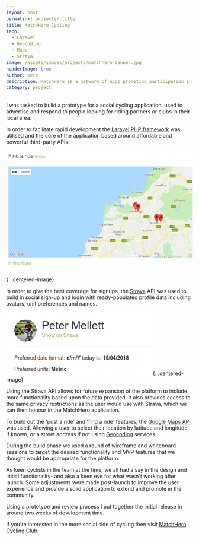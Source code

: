 ```yaml
---
layout: post
permalink: projects/:title
title: MatchHero Cycling
tech: 
  - Laravel
  - Geocoding
  - Maps
  - Strava
image: /assets/images/projects/matchhero-banner.jpg
headerImage: true
author: pete
description: MatchHero is a network of apps promoting participation in sport for all ages.
category: project
---
```


I was tasked to build a prototype for a social cycling application, used to advertise and respond to people looking for riding partners or clubs in their local area.

In order to facilitate rapid development the [Laravel PHP framework](https://laravel.com) was utilised and the core of the application based around affordable and powerful third-party APIs.

![MatchHero Find a Ride interface](/assets/images/projects/matchhero-rides.png){: .centered-image}

In order to give the best coverage for signups, the [Strava](https://strava.com) API was used to build in social sign-up and login with ready-populated profile data including avatars, unit preferences and names.

![MatchHero Profile snippet](/assets/images/projects/matchhero-profile.png){: .centered-image}

Using the Strava API allows for future expansion of the platform to include more functionality based upon the data provided. It also provides access to the same privacy restrictions as the user would use with Strava, which we can then honour in the MatchHero application.

To build out the 'post a ride' and 'find a ride' features, the [Google Maps API](https://developers.google.com/maps/) was used. Allowing a user to select their location by latitude and longitude, if known, or a street address if not using [Geocoding](https://developers.google.com/maps/documentation/geocoding/intro) services.

During the build phase we used a round of wireframe and whiteboard sessions to target the desired functionality and MVP features that we thought would be appropriate for the platform.

As keen cyclists in the team at the time, we all had a say in the design and initial functionality- and also a keen eye for what wasn't working after launch. Some adjustments were made post-launch to improve the user experience and provide a solid application to extend and promote in the community.

Using a prototype and review process I put together the initial release in around two weeks of development time.

If you're interested in the more social side of cycling then visit [MatchHero Cycling Club](https://matchhero.cc).
